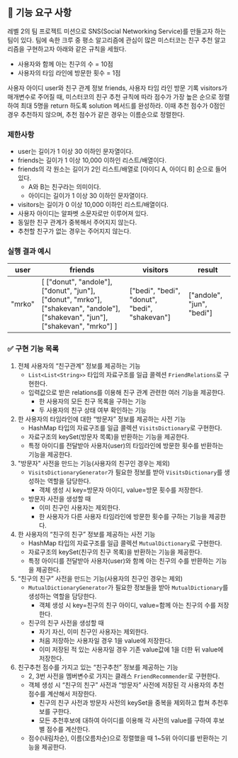 ## 🚀 기능 요구 사항

레벨 2의 팀 프로젝트 미션으로 SNS(Social Networking Service)를 만들고자 하는 팀이 있다. 팀에 속한 크루 중 평소 알고리즘에 관심이 많은 미스터코는 친구 추천 알고리즘을 구현하고자 아래와 같은 규칙을 세웠다.

- 사용자와 함께 아는 친구의 수 = 10점 
- 사용자의 타임 라인에 방문한 횟수 = 1점

사용자 아이디 user와 친구 관계 정보 friends, 사용자 타임 라인 방문 기록 visitors가 매개변수로 주어질 때, 미스터코의 친구 추천 규칙에 따라 점수가 가장 높은 순으로 정렬하여 최대 5명을 return 하도록 solution 메서드를 완성하라. 이때 추천 점수가 0점인 경우 추천하지 않으며, 추천 점수가 같은 경우는 이름순으로 정렬한다.

### 제한사항

- user는 길이가 1 이상 30 이하인 문자열이다.
- friends는 길이가 1 이상 10,000 이하인 리스트/배열이다.
- friends의 각 원소는 길이가 2인 리스트/배열로 [아이디 A, 아이디 B] 순으로 들어있다.
  - A와 B는 친구라는 의미이다.
  - 아이디는 길이가 1 이상 30 이하인 문자열이다.
- visitors는 길이가 0 이상 10,000 이하인 리스트/배열이다.
- 사용자 아이디는 알파벳 소문자로만 이루어져 있다.
- 동일한 친구 관계가 중복해서 주어지지 않는다.
- 추천할 친구가 없는 경우는 주어지지 않는다.

### 실행 결과 예시

| user | friends | visitors | result |
| --- | --- | --- | --- |
| "mrko" | [ ["donut", "andole"], ["donut", "jun"], ["donut", "mrko"], ["shakevan", "andole"], ["shakevan", "jun"], ["shakevan", "mrko"] ] | ["bedi", "bedi", "donut", "bedi", "shakevan"] | ["andole", "jun", "bedi"] |

### ✅ 구현 기능 목록
1. 전체 사용자의 “친구관계” 정보를 제공하는 기능
    - `List<List<String>>` 타입의 자료구조를 일급 콜렉션 `FriendRelations`로 구현한다.
    - 입력값으로 받은 relations를 이용해 친구 관계 관련한 여러 기능을 제공한다.
        - 한 사용자의 모든 친구 목록을 구하는 기능
        - 두 사용자의 친구 상태 여부 확인하는 기능
2. 한 사용자의 타임라인에 대한 “방문자” 정보를 제공하는 사전 기능
    - HashMap 타입의 자료구조를 일급 콜렉션 `VisitsDictionary`로 구현한다.
    - 자료구조의 keySet(방문자 목록)을 반환하는 기능을 제공한다.
    - 특정 아이디를 전달받아 사용자(user)의 타임라인에 방문한 횟수를 반환하는 기능을 제공한다.
3. "방문자" 사전을 만드는 기능(사용자의 친구인 경우는 제외) 
    - `VisitsDictionaryGenerator`가 필요한 정보를 받아 `VisitsDictionary`를 생성하는 역할을 담당한다.
        - 객체 생성 시 key=방문자 아이디, value=방문 횟수를 저장한다.
    - 방문자 사전을 생성할 때
        - 이미 친구인 사용자는 제외한다.
        - 한 사용자가 다른 사용자 타임라인에 방문한 횟수를 구하는 기능을 제공한다.
4. 한 사용자의 “친구의 친구” 정보를 제공하는 사전 기능
    - HashMap 타입의 자료구조를 일급 콜렉션 `MutualDictionary`로 구현한다.
    - 자료구조의 keySet(친구의 친구 목록)을 반환하는 기능을 제공한다.
    - 특정 아이디를 전달받아 사용자(user)와 함께 아는 친구의 수를 반환하는 기능을 제공한다.
5.  “친구의 친구” 사전을 만드는 기능(사용자의 친구인 경우는 제외)
    - `MutualDictionaryGenerator`가 필요한 정보들을 받아 `MutualDictionary`를 생성하는 역할을 담당한다.
        - 객체 생성 시 key=친구의 친구 아이디, value=함께 아는 친구의 수를 저장한다.
    - 친구의 친구 사전을 생성할 때
        - 자기 자신, 이미 친구인 사용자는 제외한다.
        - 처음 저장하는 사용자일 경우 1을 value에 저장한다.
        - 이미 저장된 적 있는 사용자일 경우 기존 value값에 1을 더한 뒤 value에 저장한다.
6. 친구추천 점수를 가지고 있는 “친구추천” 정보를 제공하는 기능
    - 2, 3번 사전을 멤버변수로 가지는 클래스 `FriendRecommender`로 구현한다.
    - 객체 생성 시 “친구의 친구” 사전과 “방문자” 사전에 저장된 각 사용자의 추천 점수를 계산해서 저장한다.
        - 친구의 친구 사전과 방문자 사전의 keySet을 중복을 제외하고 합쳐 추천후보를 구한다.
        - 모든 추천후보에 대하여 아이디를 이용해 각 사전의 value를 구하여 후보 별 점수를 계산한다.
    - 점수(내림차순), 이름(오름차순)으로 정렬했을 때 1~5위 아이디를 반환하는 기능을 제공한다.